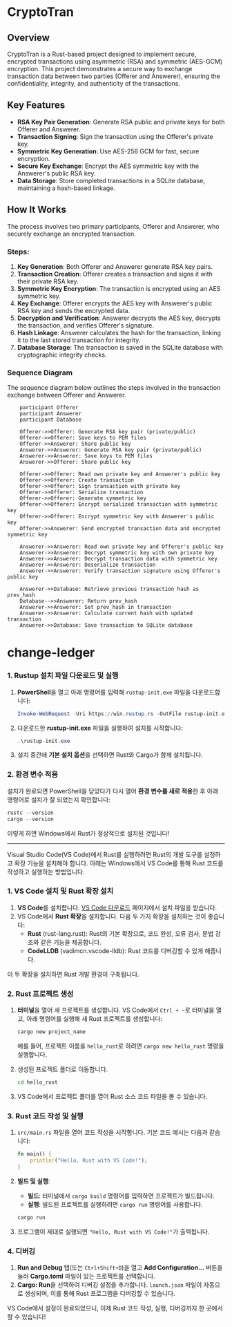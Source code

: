 # CryptoTran

## Overview
CryptoTran is a Rust-based project designed to implement secure, encrypted transactions using asymmetric (RSA) and symmetric (AES-GCM) encryption. This project demonstrates a secure way to exchange transaction data between two parties (Offerer and Answerer), ensuring the confidentiality, integrity, and authenticity of the transactions.

## Key Features
- **RSA Key Pair Generation**: Generate RSA public and private keys for both Offerer and Answerer.
- **Transaction Signing**: Sign the transaction using the Offerer's private key.
- **Symmetric Key Generation**: Use AES-256 GCM for fast, secure encryption.
- **Secure Key Exchange**: Encrypt the AES symmetric key with the Answerer's public RSA key.
- **Data Storage**: Store completed transactions in a SQLite database, maintaining a hash-based linkage.

## How It Works
The process involves two primary participants, Offerer and Answerer, who securely exchange an encrypted transaction.

### Steps:
1. **Key Generation**: Both Offerer and Answerer generate RSA key pairs.
2. **Transaction Creation**: Offerer creates a transaction and signs it with their private RSA key.
3. **Symmetric Key Encryption**: The transaction is encrypted using an AES symmetric key.
4. **Key Exchange**: Offerer encrypts the AES key with Answerer's public RSA key and sends the encrypted data.
5. **Decryption and Verification**: Answerer decrypts the AES key, decrypts the transaction, and verifies Offerer's signature.
6. **Hash Linkage**: Answerer calculates the hash for the transaction, linking it to the last stored transaction for integrity.
7. **Database Storage**: The transaction is saved in the SQLite database with cryptographic integrity checks.

### Sequence Diagram
The sequence diagram below outlines the steps involved in the transaction exchange between Offerer and Answerer.

```mermaidsequenceDiagram
    participant Offerer
    participant Answerer
    participant Database

    Offerer->>Offerer: Generate RSA key pair (private/public)
    Offerer->>Offerer: Save keys to PEM files
    Offerer->>Answerer: Share public key
    Answerer->>Answerer: Generate RSA key pair (private/public)
    Answerer->>Answerer: Save keys to PEM files
    Answerer->>Offerer: Share public key
    
    Offerer->>Offerer: Read own private key and Answerer's public key
    Offerer->>Offerer: Create transaction
    Offerer->>Offerer: Sign transaction with private key
    Offerer->>Offerer: Serialize transaction
    Offerer->>Offerer: Generate symmetric key
    Offerer->>Offerer: Encrypt serialized transaction with symmetric key
    Offerer->>Offerer: Encrypt symmetric key with Answerer's public key
    Offerer->>Answerer: Send encrypted transaction data and encrypted symmetric key
    
    Answerer->>Answerer: Read own private key and Offerer's public key
    Answerer->>Answerer: Decrypt symmetric key with own private key
    Answerer->>Answerer: Decrypt transaction data with symmetric key
    Answerer->>Answerer: Deserialize transaction
    Answerer->>Answerer: Verify transaction signature using Offerer's public key
    
    Answerer->>Database: Retrieve previous transaction hash as prev_hash
    Database-->>Answerer: Return prev_hash
    Answerer->>Answerer: Set prev_hash in transaction
    Answerer->>Answerer: Calculate current hash with updated transaction
    Answerer->>Database: Save transaction to SQLite database
```
# change-ledger

### 1. Rustup 설치 파일 다운로드 및 실행

1. **PowerShell**을 열고 아래 명령어를 입력해 `rustup-init.exe` 파일을 다운로드합니다:

   ```powershell
   Invoke-WebRequest -Uri https://win.rustup.rs -OutFile rustup-init.exe
   ```

2. 다운로드한 **rustup-init.exe** 파일을 실행하여 설치를 시작합니다:

   ```powershell
   .\rustup-init.exe
   ```

3. 설치 중간에 **기본 설치 옵션**을 선택하면 Rust와 Cargo가 함께 설치됩니다.

### 2. 환경 변수 적용

설치가 완료되면 PowerShell을 닫았다가 다시 열어 **환경 변수를 새로 적용**한 후 아래 명령어로 설치가 잘 되었는지 확인합니다:

   ```powershell
   rustc --version
   cargo --version
   ```

이렇게 하면 Windows에서 Rust가 정상적으로 설치된 것입니다!

---

Visual Studio Code(VS Code)에서 Rust를 실행하려면 Rust의 개발 도구를 설정하고 확장 기능을 설치해야 합니다. 아래는 Windows에서 VS Code를 통해 Rust 코드를 작성하고 실행하는 방법입니다.

### 1. VS Code 설치 및 Rust 확장 설치

1. **VS Code**를 설치합니다. [VS Code 다운로드](https://code.visualstudio.com/Download) 페이지에서 설치 파일을 받습니다.
2. VS Code에서 **Rust 확장**을 설치합니다. 다음 두 가지 확장을 설치하는 것이 좋습니다:
   - **Rust** (rust-lang.rust): Rust의 기본 확장으로, 코드 완성, 오류 검사, 문법 강조와 같은 기능을 제공합니다.
   - **CodeLLDB** (vadimcn.vscode-lldb): Rust 코드를 디버깅할 수 있게 해줍니다.

이 두 확장을 설치하면 Rust 개발 환경이 구축됩니다.

### 2. Rust 프로젝트 생성

1. **터미널**을 열어 새 프로젝트를 생성합니다. VS Code에서 `Ctrl + ~`로 터미널을 열고, 아래 명령어를 실행해 새 Rust 프로젝트를 생성합니다:

   ```bash
   cargo new project_name
   ```

   예를 들어, 프로젝트 이름을 `hello_rust`로 하려면 `cargo new hello_rust` 명령을 실행합니다.

2. 생성된 프로젝트 폴더로 이동합니다.

   ```bash
   cd hello_rust
   ```

3. VS Code에서 프로젝트 폴더를 열어 Rust 소스 코드 파일을 볼 수 있습니다.

### 3. Rust 코드 작성 및 실행

1. `src/main.rs` 파일을 열어 코드 작성을 시작합니다. 기본 코드 예시는 다음과 같습니다:

   ```rust
   fn main() {
       println!("Hello, Rust with VS Code!");
   }
   ```

2. **빌드 및 실행**:
   - **빌드**: 터미널에서 `cargo build` 명령어를 입력하면 프로젝트가 빌드됩니다.
   - **실행**: 빌드된 프로젝트를 실행하려면 `cargo run` 명령어를 사용합니다.

   ```bash
   cargo run
   ```

3. 프로그램이 제대로 실행되면 `"Hello, Rust with VS Code!"`가 출력됩니다.

### 4. 디버깅

1. **Run and Debug** 탭(또는 `Ctrl+Shift+D`)을 열고 **Add Configuration...** 버튼을 눌러 **Cargo.toml** 파일이 있는 프로젝트를 선택합니다.
2. **Cargo: Run**을 선택하여 디버깅 설정을 추가합니다. `launch.json` 파일이 자동으로 생성되며, 이를 통해 Rust 프로그램을 디버깅할 수 있습니다.

VS Code에서 설정이 완료되었으니, 이제 Rust 코드 작성, 실행, 디버깅까지 한 곳에서 할 수 있습니다!
